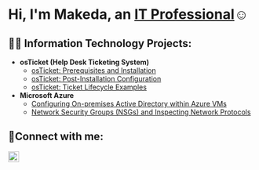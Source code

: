 <h1>Hi, I'm Makeda, an <a href="https://www.linkedin.com/in/makeda-bethea/">IT Professional</a>☺</h1>

<h2>👩‍💻 Information Technology Projects:</h2>

- <b>osTicket (Help Desk Ticketing System)</b>
  - [osTicket: Prerequisites and Installation](https://github.com/M-Bethea/osticket-prereqs)
  - [osTicket: Post-Installation Configuration](https://github.com/M-Bethea/Post-Installation-Configuration)
  - [osTicket: Ticket Lifecycle Examples](https://github.com/M-Bethea/Ticket-Lifecycle)
- <b>Microsoft Azure</b>
  - [Configuring On-premises Active Directory within Azure VMs](https://github.com/M-Bethea/Configuring-On-premises-Active-Directory-Within-Azure-VMs)
  - [Network Security Groups (NSGs) and Inspecting Network Protocols](https://github.com/M-Bethea/Network-Security-Groups-Inspecting-Network-Protocols)

<h2>🤳Connect with me:</h2>

[<img align="left" alt="Makeda | LinkedIn" width="22px" src="https://cdn.jsdelivr.net/npm/simple-icons@v3/icons/linkedin.svg" />][linkedin]

[linkedin]: https://www.linkedin.com/in/makeda-bethea/

